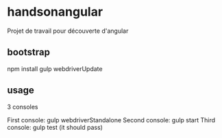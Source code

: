 # handsonangular
Projet de travail pour découverte d'angular

## bootstrap

npm install
gulp webdriverUpdate

## usage

3 consoles

First console: gulp webdriverStandalone
Second console: gulp start
Third console: gulp test
(it should pass)
